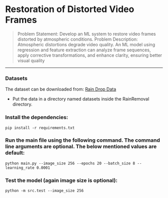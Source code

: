 # Restoration of Distorted Video Frames

> Problem Statement: Develop an ML system to restore video frames distorted by atmospheric conditions.
Problem Description: Atmospheric distortions degrade video quality. An ML model using regression and feature extraction can analyze frame sequences, apply corrective transformations, and enhance clarity, ensuring better visual quality

---

### Datasets
The dataset can be downloaded from: [Rain Drop Data](https://drive.google.com/drive/folders/1e7R76s6vwUJxILOcAsthgDLPSnOrQ49K)
- Put the data in a directory named datasets inside the RainRemoval directory.

### Install the dependencies:

```pip install -r requirements.txt```

### Run the main file using the following command. The command line arguments are optional. The below mentioned values are default:

```python main.py --image_size 256 --epochs 20 --batch_size 8 --learning_rate 0.0001```


### Test the model (again image size is optional):
`python -m src.test --image_size 256`